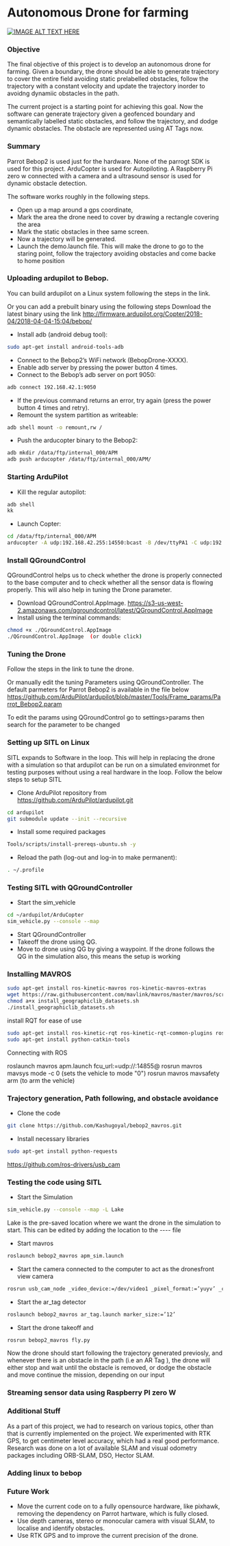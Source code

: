 # Autonomous Drone for farming

[![IMAGE ALT TEXT HERE](https://img.youtube.com/vi/YOUTUBE_VIDEO_ID_HERE/0.jpg)](https://www.youtube.com/watch?v=DEVYSj1cbos)

### Objective
 The final objective of this project is to develop an autonomous drone for farming. Given a boundary, the drone should be able to generate trajectory to cover the entire field avoiding static prelabelled obstacles, follow the trajectory with a constant velocity and update the trajectory inorder to avoidng dynamiic obstacles in the path.
 
 The current project is a starting point for achieving this goal. Now the software can generate trajectory given a geofenced boundary and semantically labelled static obstacles, and follow the trajectory, and dodge dynamic obstacles. The obstacle are represented using AT Tags now. 
 
### Summary
Parrot Bebop2 is used just for the hardware. None of the parrogt SDK is used for this project. ArduCopter is used for Autopiloting. A Raspberry Pi zero w connected with a camera and a ultrasound sensor is used for dynamic obstacle detection. 

The software works roughly in the following steps.
- Open up a map around a gps coordinate,
- Mark the area the drone need to cover by drawing a rectangle covering the area
- Mark the static obstacles in thee same screen.
- Now a trajectory will be generated.
- Launch the demo.launch file. This will make the drone to go to the staring point, follow the trajectory avoiding obstacles and come backe to home position

### Uploading ardupilot to Bebop.


You can build ardupilot on a Linux system following the steps in the link.

Or you can add a prebuilt binary using the following steps
Download the latest binary using the link http://firmware.ardupilot.org/Copter/2018-04/2018-04-04-15:04/bebop/

-   Install adb (android debug tool):
```sh
sudo apt-get install android-tools-adb
```
- Connect to the Bebop2’s WiFi network (BebopDrone-XXXX).
- Enable adb server by pressing the power button 4 times.
- Connect to the Bebop’s adb server on port 9050:
```sh
adb connect 192.168.42.1:9050
```
- If the previous command returns an error, try again (press the power button 4 times and retry).
- Remount the system partition as writeable:
```sh
adb shell mount -o remount,rw /
```
- Push the arducopter binary to the Bebop2:
```sh
adb mkdir /data/ftp/internal_000/APM
adb push arducopter /data/ftp/internal_000/APM/
```


### Starting ArduPilot
- Kill the regular autopilot:
```sh
adb shell
kk
```
- Launch Copter:
```sh
cd /data/ftp/internal_000/APM
arducopter -A udp:192.168.42.255:14550:bcast -B /dev/ttyPA1 -C udp:192.168.42.255:14551:bcast -l /data/ftp/internal_000/APM/logs -t /data/ftp/internal_000/APM/terrain
```


### Install QGroundControl
QGroundControl helps us to check whether the drone is properly connected to the base computer and to check whether all the sensor data is flowing properly. This will also help in tuning the Drone parameter. 
-  Download QGroundControl.AppImage.
https://s3-us-west-2.amazonaws.com/qgroundcontrol/latest/QGroundControl.AppImage
- Install using the terminal commands:
```sh
chmod +x ./QGroundControl.AppImage
./QGroundControl.AppImage  (or double click)
```
### Tuning the Drone
Follow the steps in the link to tune the drone.

Or manually edit the tuning Parameters using QGroundController. The default parmeters for Parrot Bebop2 is available in the file below
https://github.com/ArduPilot/ardupilot/blob/master/Tools/Frame_params/Parrot_Bebop2.param

To edit the params using QGroundControl go to settings>params then search for the parameter to be changed



### Setting up SITL on Linux
SITL expands to Software in the loop. This will help in replacing the drone with a simulation so that ardupilot can be run on a simulated environmet for testing purposes without using a real hardware in the loop. Follow the below steps to setup SITL
- Clone ArduPilot repository from
https://github.com/ArduPilot/ardupilot.git
```sh
cd ardupilot
git submodule update --init --recursive
```
- Install some required packages
```sh
Tools/scripts/install-prereqs-ubuntu.sh -y
```
- Reload the path (log-out and log-in to make permanent):
```sh
. ~/.profile
```

### Testing SITL with QGroundController
- Start the sim_vehicle 
 ```sh
cd ~/ardupilot/ArduCopter
sim_vehicle.py --console --map
```
- Start QGroundController 
- Takeoff the drone using QG.
- Move to drone using QG by giving a waypoint.
If the drone follows the QG in the simulation also, this means the setup is working

### Installing MAVROS

```sh
sudo apt-get install ros-kinetic-mavros ros-kinetic-mavros-extras
wget https://raw.githubusercontent.com/mavlink/mavros/master/mavros/scripts/install_geographiclib_datasets.sh
chmod a+x install_geographiclib_datasets.sh
./install_geographiclib_datasets.sh
```
install RQT for ease of use
```sh
sudo apt-get install ros-kinetic-rqt ros-kinetic-rqt-common-plugins ros-kinetic-rqt-robot-plugins
sudo apt-get install python-catkin-tools
```
Connecting with ROS

roslaunch mavros apm.launch fcu_url:=udp://:14855@
rosrun mavros mavsys mode -c 0 (sets the vehicle to mode "0")
rosrun mavros mavsafety arm (to arm the vehicle)

### Trajectory generation, Path following, and obstacle avoidance

- Clone the code
```sh
git clone https://github.com/Kashugoyal/bebop2_mavros.git
```
- Install necessary libraries 
```sh
sudo apt-get install python-requests
```
https://github.com/ros-drivers/usb_cam

### Testing the code using SITL
- Start the Simulation
```sh 
sim_vehicle.py --console --map -L Lake
```
Lake is the pre-saved location where we want the drone in the simulation to start. This can be edited by adding the location to the ---- file
- Start mavros 
```sh
roslaunch bebop2_mavros apm_sim.launch
```

- Start the camera connected to the computer to act as the dronesfront view camera
```sh
rosrun usb_cam_node _video_device:=/dev/video1 _pixel_format:=’yuyv’ _camera_name:=’camera’ _camera_frame_id:=’camera’    
```
- Start the ar_tag detector
```sh
roslaunch bebop2_mavros ar_tag.launch marker_size:=’12’
```
- Start the drone takeoff and 
```sh
rosrun bebop2_mavros fly.py
```
Now the drone should start following the trajectory generated previosly, and whenever there is an obstacle in the path (i.e an AR Tag ), the drone will either stop and wait until the obstacle is removed, or dodge the obstacle and move continue the mission, depending on our input

### Streaming sensor data using Raspberry PI zero W

### Additional Stuff
As a part of this project, we had to research on various topics, other than that is currently implemented on the project. We experimented with RTK GPS, to get centimeter level accuracy, which had a real good performance. Research was done on a lot of available SLAM and visual odometry packages including ORB-SLAM, DSO, Hector SLAM.
### Adding linux to bebop 

### Future Work
- Move the current code on to a fully opensource hardware, like pixhawk, removing the dependency on Parrot hartware, which is fully closed.
- Use depth cameras, stereo or monocular camera with visual SLAM, to localise and identify obstacles.
- Use RTK GPS and to improve the current precision of the drone.
